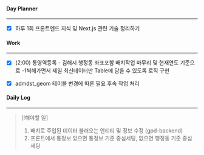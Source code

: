 
#### Day Planner
---
- [x] 하루 1회 프론트엔드 지식 및 Next.js 관련 기술 정리하기


#### Work
---
- [x] (2:00) 통영역등록 - 김해시 행정동 좌표포함 배치작업 마무리 및 현재연도 기준으로 -1씩해가면서 제일 최신데이터만 Table에 담을 수 있도록 로직 구현
- [x] admdst_geom 테이블 변경에 따른 필요 후속 작업 처리


#### Daily Log
---
> [!해야할 일]
> 1. 배치로 주입된 데이터 불러오는 엔티티 및 정보 수정 (gpd-backend)
> 2. 프론트에서 통정보 있으면 통정보 기준 중심세팅, 없으면 행정동 기준 중심 세팅



